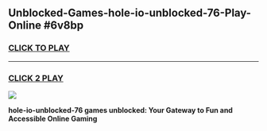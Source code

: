 
## Unblocked-Games-hole-io-unblocked-76-Play-Online #6v8bp
<h3>
<a href="https://news.freeplayer.one?title=hole-io-unblocked-76&ref=3">CLICK TO PLAY</a></h3>
<hr>

<h3>
<a href="https://news.freeplayer.one?title=hole-io-unblocked-76&ref=3">CLICK 2 PLAY</a>
  
</h3>

<a href="https://news.freeplayer.one?title=hole-io-unblocked-76&ref=3"><img src="https://clearcache.store/games.png"></a>


**hole-io-unblocked-76 games unblocked: Your Gateway to Fun and Accessible Online Gaming**

